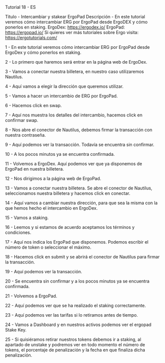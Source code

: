 Tutorial 18 - ES

Título - Intercambiar y stakear ErgoPad
Descripción - En este tutorial veremos cómo intercambiar ERG por ErgoPad desde ErgoDEX y cómo ponerlos en staking.
ErgoDex: https://ergodex.io/
ErgoPad: https://ergopad.io/
Si quieres ver más tutoriales sobre Ergo visita: https://ergotutorials.com/

1 - En este tutorial veremos cómo intercambiar ERG por ErgoPad desde ErgoDex y cómo ponerlos en staking.

2 - Lo primero que haremos será entrar en la página web de ErgoDex.

3 - Vamos a conectar nuestra billetera, en nuestro caso utilizaremos Nautilus.

4 - Aquí vamos a elegir la dirección que queremos utilizar.

5 - Vamos a hacer un intercambio de ERG por ErgoPad.

6 - Hacemos click en swap.

7 - Aquí nos muestra los detalles del intercambio, hacemos click en confirmar swap.

8 - Nos abre el conector de Nautilus, debemos firmar la transacción con nuestra contraseña. 

9 - Aquí podemos ver la transacción. Todavía se encuentra sin confirmar. 

10 - A los pocos minutos ya se encuentra confirmada. 

11 - Volvemos a ErgoDex. Aquí podemos ver que ya disponemos de ErgoPad en nuestra billetera.

12 - Nos dirigimos a la página web de ErgoPad.

13 - Vamos a conectar nuestra billetera. Se abre el conector de Nautilus, seleccionamos nuestra billetera y hacemos click en conectar.

14 - Aquí vamos a cambiar nuestra dirección, para que sea la misma con la que hemos hecho el intercambio en ErgoDex.

15 - Vamos a staking.

16 - Leemos y si estamos de acuerdo aceptamos los términos y condiciones.

17 - Aquí nos indica los ErgoPad que disponemos. Podemos escribir el número de token o seleccionar el máximo.

18 - Hacemos click en submit y se abrirá el conector de Nautilus para firmar la transacción.

19 - Aquí podemos ver la transacción.

20 - Se encuentra sin confirmar y a los pocos minutos ya se encuentra confirmada. 

21 - Volvemos a ErgoPad.

22 - Aquí podemos ver que se ha realizado el staking correctamente.

23 - Aquí podemos ver las tarifas si lo retiramos antes de tiempo. 

24 - Vamos a Dashboard y en nuestros activos podemos ver el ergopad Stake Key.

25 - Si quisiéramos retirar nuestros tokens debemos ir a staking, al apartado de unstake y podremos ver en todo momento el número de tokens, el porcentaje de penalización y la fecha en que finaliza dicha penalización.








